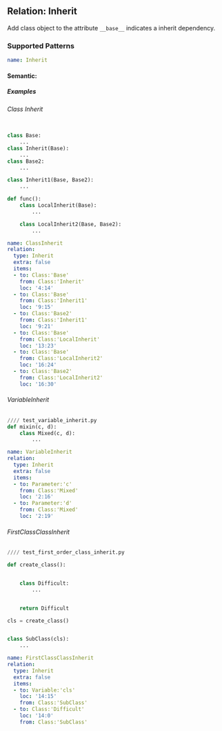 ## Relation: Inherit
Add class object to the attribute `__base__` indicates a inherit dependency.

### Supported Patterns
```yaml
name: Inherit
```

#### Semantic: 

##### Examples

###### Class Inherit
```python

class Base:
    ...
class Inherit(Base):
    ...
class Base2:
    ...

class Inherit1(Base, Base2):
    ...

def func():
    class LocalInherit(Base):
        ...

    class LocalInherit2(Base, Base2):
        ...


```
```yaml
name: ClassInherit
relation:
  type: Inherit
  extra: false
  items:
  - to: Class:'Base'
    from: Class:'Inherit'
    loc: '4:14'
  - to: Class:'Base'
    from: Class:'Inherit1'
    loc: '9:15'
  - to: Class:'Base2'
    from: Class:'Inherit1'
    loc: '9:21'
  - to: Class:'Base'
    from: Class:'LocalInherit'
    loc: '13:23'
  - to: Class:'Base'
    from: Class:'LocalInherit2'
    loc: '16:24'
  - to: Class:'Base2'
    from: Class:'LocalInherit2'
    loc: '16:30'
```
###### VariableInherit
```python
//// test_variable_inherit.py
def mixin(c, d):
    class Mixed(c, d):
        ...
```

```yaml
name: VariableInherit
relation:
  type: Inherit
  extra: false
  items:
  - to: Parameter:'c'
    from: Class:'Mixed'
    loc: '2:16'
  - to: Parameter:'d'
    from: Class:'Mixed'
    loc: '2:19'
```

###### FirstClassClassInherit
```python
//// test_first_order_class_inherit.py

def create_class():


    class Difficult:
        ...


    return Difficult

cls = create_class()


class SubClass(cls):
    ...

```

```yaml
name: FirstClassClassInherit
relation:
  type: Inherit
  extra: false
  items:
  - to: Variable:'cls'
    loc: '14:15'
    from: Class:'SubClass'
  - to: Class:'Difficult'
    loc: '14:0'
    from: Class:'SubClass'
```
